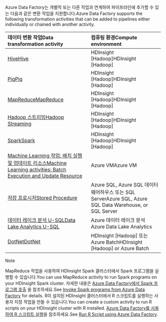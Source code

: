 <span data-ttu-id="9705e-101">Azure Data Factory는 개별적 또는 다른 작업과 연계하여 파이프라인에 추가할 수 있는 다음과 같은 변환 작업을 지원합니다.</span><span class="sxs-lookup"><span data-stu-id="9705e-101">Azure Data Factory supports the following transformation activities that can be added to pipelines either individually or chained with another activity.</span></span>

| <span data-ttu-id="9705e-102">데이터 변환 작업</span><span class="sxs-lookup"><span data-stu-id="9705e-102">Data transformation activity</span></span> | <span data-ttu-id="9705e-103">컴퓨팅 환경</span><span class="sxs-lookup"><span data-stu-id="9705e-103">Compute environment</span></span> |
|:--- |:--- |
| [<span data-ttu-id="9705e-104">Hive</span><span class="sxs-lookup"><span data-stu-id="9705e-104">Hive</span></span>](../articles/data-factory/data-factory-hive-activity.md) |<span data-ttu-id="9705e-105">HDInsight [Hadoop]</span><span class="sxs-lookup"><span data-stu-id="9705e-105">HDInsight [Hadoop]</span></span> |
| [<span data-ttu-id="9705e-106">Pig</span><span class="sxs-lookup"><span data-stu-id="9705e-106">Pig</span></span>](../articles/data-factory/data-factory-pig-activity.md) |<span data-ttu-id="9705e-107">HDInsight [Hadoop]</span><span class="sxs-lookup"><span data-stu-id="9705e-107">HDInsight [Hadoop]</span></span> |
| [<span data-ttu-id="9705e-108">MapReduce</span><span class="sxs-lookup"><span data-stu-id="9705e-108">MapReduce</span></span>](../articles/data-factory/data-factory-map-reduce.md) |<span data-ttu-id="9705e-109">HDInsight [Hadoop]</span><span class="sxs-lookup"><span data-stu-id="9705e-109">HDInsight [Hadoop]</span></span> |
| [<span data-ttu-id="9705e-110">Hadoop 스트리밍</span><span class="sxs-lookup"><span data-stu-id="9705e-110">Hadoop Streaming</span></span>](../articles/data-factory/data-factory-hadoop-streaming-activity.md) |<span data-ttu-id="9705e-111">HDInsight [Hadoop]</span><span class="sxs-lookup"><span data-stu-id="9705e-111">HDInsight [Hadoop]</span></span> |
| [<span data-ttu-id="9705e-112">Spark</span><span class="sxs-lookup"><span data-stu-id="9705e-112">Spark</span></span>](../articles/data-factory/data-factory-spark.md) | <span data-ttu-id="9705e-113">HDInsight [Hadoop]</span><span class="sxs-lookup"><span data-stu-id="9705e-113">HDInsight [Hadoop]</span></span> |
| [<span data-ttu-id="9705e-114">Machine Learning 작업: 배치 실행 및 업데이트 리소스</span><span class="sxs-lookup"><span data-stu-id="9705e-114">Machine Learning activities: Batch Execution and Update Resource</span></span>](../articles/data-factory/data-factory-azure-ml-batch-execution-activity.md) |<span data-ttu-id="9705e-115">Azure VM</span><span class="sxs-lookup"><span data-stu-id="9705e-115">Azure VM</span></span> |
| [<span data-ttu-id="9705e-116">저장 프로시저</span><span class="sxs-lookup"><span data-stu-id="9705e-116">Stored Procedure</span></span>](../articles/data-factory/data-factory-stored-proc-activity.md) |<span data-ttu-id="9705e-117">Azure SQL, Azure SQL 데이터 웨어하우스 또는 SQL Server</span><span class="sxs-lookup"><span data-stu-id="9705e-117">Azure SQL, Azure SQL Data Warehouse, or SQL Server</span></span> |
| [<span data-ttu-id="9705e-118">데이터 레이크 분석 U-SQL</span><span class="sxs-lookup"><span data-stu-id="9705e-118">Data Lake Analytics U-SQL</span></span>](../articles/data-factory/data-factory-usql-activity.md) |<span data-ttu-id="9705e-119">Azure 데이터 레이크 분석</span><span class="sxs-lookup"><span data-stu-id="9705e-119">Azure Data Lake Analytics</span></span> |
| [<span data-ttu-id="9705e-120">DotNet</span><span class="sxs-lookup"><span data-stu-id="9705e-120">DotNet</span></span>](../articles/data-factory/data-factory-use-custom-activities.md) |<span data-ttu-id="9705e-121">HDInsight [Hadoop] 또는 Azure Batch</span><span class="sxs-lookup"><span data-stu-id="9705e-121">HDInsight [Hadoop] or Azure Batch</span></span> |

> [!NOTE]
> <span data-ttu-id="9705e-122">MapReduce 작업을 사용하여 HDInsight Spark 클러스터에서 Spark 프로그램을 실행할 수 있습니다.</span><span class="sxs-lookup"><span data-stu-id="9705e-122">You can use MapReduce activity to run Spark programs on your HDInsight Spark cluster.</span></span> <span data-ttu-id="9705e-123">자세한 내용은 [Azure Data Factory에서 Spark 프로그램 호출](../articles/data-factory/data-factory-spark.md) 을 참조하세요.</span><span class="sxs-lookup"><span data-stu-id="9705e-123">See [Invoke Spark programs from Azure Data Factory](../articles/data-factory/data-factory-spark.md) for details.</span></span>
> <span data-ttu-id="9705e-124">R이 설치된 HDInsight 클러스터에서 R 스크립트를 실행하는 사용자 지정 작업을 만들 수 있습니다.</span><span class="sxs-lookup"><span data-stu-id="9705e-124">You can create a custom activity to run R scripts on your HDInsight cluster with R installed.</span></span> <span data-ttu-id="9705e-125">[Azure Data Factory를 사용하여 R 스크립트 실행](https://github.com/Azure/Azure-DataFactory/tree/master/Samples/RunRScriptUsingADFSample)을 참조하세요.</span><span class="sxs-lookup"><span data-stu-id="9705e-125">See [Run R Script using Azure Data Factory](https://github.com/Azure/Azure-DataFactory/tree/master/Samples/RunRScriptUsingADFSample).</span></span>
> 
> 

